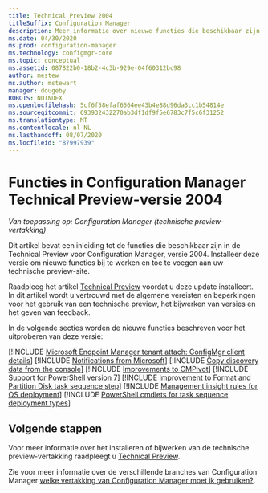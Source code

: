```yaml
---
title: Technical Preview 2004
titleSuffix: Configuration Manager
description: Meer informatie over nieuwe functies die beschikbaar zijn in de Configuration Manager Technical Preview-vertakking versie 2004.
ms.date: 04/30/2020
ms.prod: configuration-manager
ms.technology: configmgr-core
ms.topic: conceptual
ms.assetid: 087822b0-18b2-4c3b-929e-04f60312bc98
author: mestew
ms.author: mstewart
manager: dougeby
ROBOTS: NOINDEX
ms.openlocfilehash: 5cf6f58efaf6564ee43b4e88d96da3cc1b54814e
ms.sourcegitcommit: 693932432270ab3df1df9f5e6783c7f5c6f31252
ms.translationtype: MT
ms.contentlocale: nl-NL
ms.lasthandoff: 08/07/2020
ms.locfileid: "87997939"
---
```

# <a name="features-in-configuration-manager-technical-preview-version-2004"></a>Functies in Configuration Manager Technical Preview-versie 2004

*Van toepassing op: Configuration Manager (technische preview-vertakking)*

Dit artikel bevat een inleiding tot de functies die beschikbaar zijn in de Technical Preview voor Configuration Manager, versie 2004. Installeer deze versie om nieuwe functies bij te werken en toe te voegen aan uw technische preview-site.

Raadpleeg het artikel [Technical Preview](../technical-preview.md) voordat u deze update installeert. In dit artikel wordt u vertrouwd met de algemene vereisten en beperkingen voor het gebruik van een technische preview, het bijwerken van versies en het geven van feedback.

In de volgende secties worden de nieuwe functies beschreven voor het uitproberen van deze versie:

<!-- [!INCLUDE [Example feature name](includes/2004/1234567.md)] -->

[!INCLUDE [Microsoft Endpoint Manager tenant attach: ConfigMgr client details](includes/2004/6374854.md)]
[!INCLUDE [Notifications from Microsoft](includes/2004/3953121.md)]
[!INCLUDE [Copy discovery data from the console](includes/2004/6890051.md)]
[!INCLUDE [Improvements to CMPivot](includes/2004/6518631.md)]
[!INCLUDE [Support for PowerShell version 7](includes/2004/6023299.md)]
[!INCLUDE [Improvement to Format and Partition Disk task sequence step](includes/2004/6610288.md)]
[!INCLUDE [Management insight rules for OS deployment](includes/2004/6982275.md)]
[!INCLUDE [PowerShell cmdlets for task sequence deployment types](includes/2004/7019342.md)]

<!--
## General known issues

[!INCLUDE [Can't delete collections](includes/2004/known-issue-6215446.md)]
-->

## <a name="next-steps"></a>Volgende stappen

Voor meer informatie over het installeren of bijwerken van de technische preview-vertakking raadpleegt u [Technical Preview](../technical-preview.md).

Zie voor meer informatie over de verschillende branches van Configuration Manager [welke vertakking van Configuration Manager moet ik gebruiken?](../../understand/which-branch-should-i-use.md).
